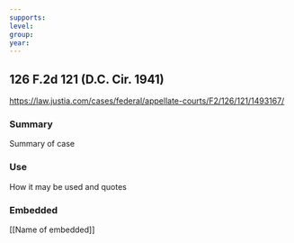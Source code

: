 ```yaml
---
supports: 
level: 
group: 
year:
---
```

## 126 F.2d 121 (D.C. Cir. 1941)

https://law.justia.com/cases/federal/appellate-courts/F2/126/121/1493167/

### Summary

Summary of case

### Use

How it may be used and quotes

### Embedded

[[Name of embedded]]
